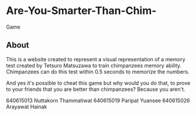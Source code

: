 # Are-You-Smarter-Than-Chim-
Game
## About

This is a website created to represent a visual representation of a memory test 
created by Tetsuro Matsuzawa to train chimpanzees memory ability. 
Chimpanzees can do this test within 0.5 seconds to memorize the numbers. 

And yes it's possible to cheat this game but why would you do that, to prove to your friends that you are better than chimpanzees? Because you aren't.



640615013 Nuttakorn Thammatiwat
640615019 Paripat Yuansee
640615026 Arayawat Hainak
